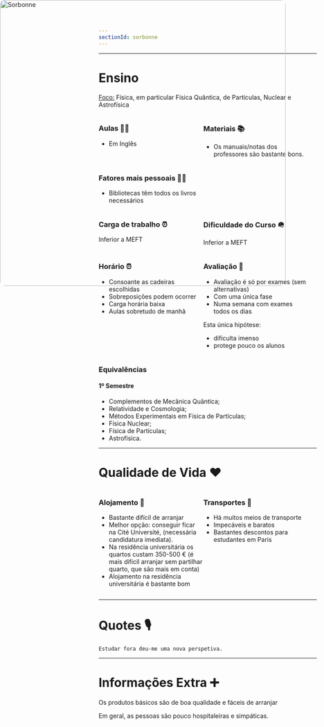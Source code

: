 ```yaml
---
sectionId: sorbonne
---
```


<img src="images/sorbonne.jpg" alt="Sorbonne" style="width:660px;margin:0;vertical-align:middle;position:absolute;top:0;left:0;border-radius:10px;">

---

# Ensino

<u>Foco:</u> Física, em particular Física Quântica, de Partículas, Nuclear e Astrofísica

<div style="display: flex;">
    <div style="flex-basis: 48%;">
        <h3>Aulas 👩‍🏫</h3>
        <ul>
            <li>Em Inglês</li>
        </ul>
    </div>
    <div style="flex-basis: 48%;">
        <h3>Materiais 📚</h3>
        <ul>
            <li>Os manuais/notas dos professores são bastante bons.</li>
        </ul>
    </div>
</div>

<div style="display: flex;">
    <div style="flex-basis: 48%;">
        <h3>Fatores mais pessoais 🙍‍♂️</h3>
        <ul>
            <li>Bibliotecas têm todos os livros necessários</li>
        </ul>
    </div>
</div>
<div style="display: flex;">
    <div style="flex-basis: 48%;">
        <h3>Carga de trabalho ⏰</h3>
        <p>Inferior a MEFT</p>
    </div>
    <div style="flex-basis: 48%;">
        <h3>Dificuldade do Curso 🪖</h3>
        <p>Inferior a MEFT</p>
    </div>
</div>

<div style="display: flex;">
    <div style="flex-basis: 48%;">
        <h3>Horário ⏰</h3>
        <ul>
            <li>Consoante as cadeiras escolhidas</li>
            <li>Sobreposições podem ocorrer</li>
            <li>Carga horária baixa</li>
            <li>Aulas sobretudo de manhã</li>
        </ul>
    </div>
    <div style="flex-basis: 48%;">
        <h3>Avaliação 🧐</h3>
        <ul>
            <li>Avaliação é só por exames (sem alternativas)</li>
            <li>Com uma única fase</li>
            <li>Numa semana com exames todos os dias</li>
        </ul>
        <p>Esta única hipótese:</p>
        <ul>
            <li>dificulta imenso</li>
            <li>protege pouco os alunos</li>
        </ul>
    </div>
</div>

### Equivalências

#### 1º Semestre

-   Complementos de Mecânica Quântica;
-   Relatividade e Cosmologia;
-   Métodos Experimentais em Física de Partículas;
-   Física Nuclear;
-   Física de Partículas;
-   Astrofísica.

---

# Qualidade de Vida ❤️

<div style="display: flex;">
    <div style="flex-basis: 48%;">
        <h3>Alojamento 🏡</h3>
        <ul>
            <li>Bastante difícil de arranjar</li>
            <li>Melhor opção: conseguir ficar na Cité Université, (necessária candidatura imediata).</li>
            <li>Na residência universitária os quartos custam 350-500 € (é mais difícil arranjar sem partilhar quarto, que são mais em conta)</li>
            <li>Alojamento na residência universitária é bastante bom</li>
        </ul>
    </div>
    <div style="flex-basis: 48%;">
        <h3>Transportes 🚌</h3>
        <ul>
            <li>Há muitos meios de transporte</li>
            <li>Impecáveis e baratos</li>
            <li>Bastantes descontos para estudantes em Paris</li>
        </ul>
    </div>
</div>

---

# Quotes 🎙️

```
Estudar fora deu-me uma nova perspetiva.
```

---

# Informações Extra ➕

Os produtos básicos são de boa qualidade e fáceis de arranjar

Em geral, as pessoas são pouco hospitaleiras e simpáticas.
